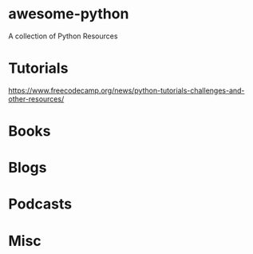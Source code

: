 # awesome-python
A collection of Python Resources

# Tutorials
https://www.freecodecamp.org/news/python-tutorials-challenges-and-other-resources/

# Books

# Blogs

# Podcasts

# Misc
